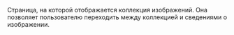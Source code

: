 ﻿Страница, на которой отображается коллекция изображений. Она позволяет пользователю переходить между коллекцией и сведениями о изображении.